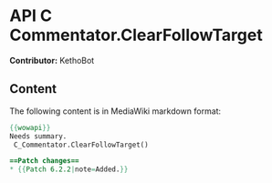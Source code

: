 # API C Commentator.ClearFollowTarget

**Contributor:** KethoBot

## Content

The following content is in MediaWiki markdown format:

```mediawiki
{{wowapi}}
Needs summary.
 C_Commentator.ClearFollowTarget()

==Patch changes==
* {{Patch 6.2.2|note=Added.}}
```